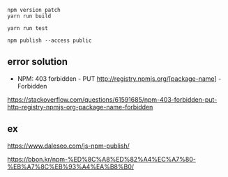 ```
npm version patch
yarn run build

yarn run test

npm publish --access public

```

## error solution

- NPM: 403 forbidden - PUT http://registry.npmjs.org/[package-name] - Forbidden

https://stackoverflow.com/questions/61591685/npm-403-forbidden-put-http-registry-npmjs-org-package-name-forbidden

## ex

https://www.daleseo.com/js-npm-publish/

https://bbon.kr/npm-%ED%8C%A8%ED%82%A4%EC%A7%80-%EB%A7%8C%EB%93%A4%EA%B8%B0/
